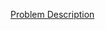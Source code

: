 [Problem Description](https://www.hackerrank.com/challenges/java-datatypes/problem?isFullScreen=true)
